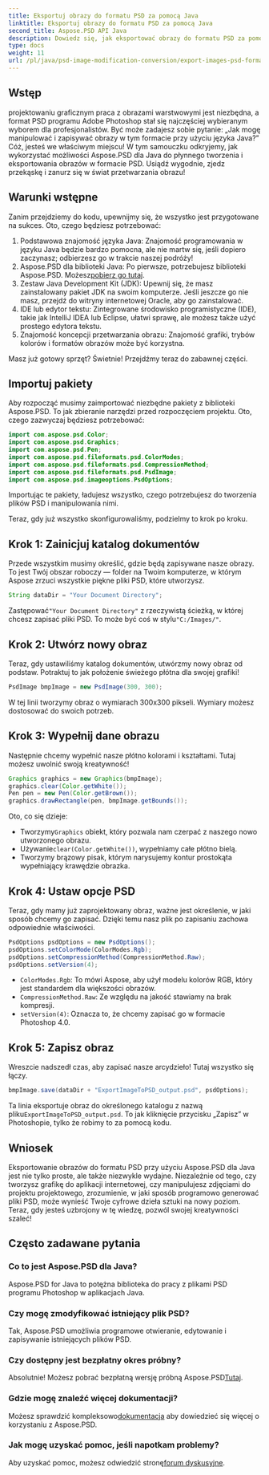 ```yaml
---
title: Eksportuj obrazy do formatu PSD za pomocą Java
linktitle: Eksportuj obrazy do formatu PSD za pomocą Java
second_title: Aspose.PSD API Java
description: Dowiedz się, jak eksportować obrazy do formatu PSD za pomocą Aspose.PSD dla Java, w prostym przewodniku krok po kroku. Idealny dla programistów i grafików.
type: docs
weight: 11
url: /pl/java/psd-image-modification-conversion/export-images-psd-format/
---
```

## Wstęp

projektowaniu graficznym praca z obrazami warstwowymi jest niezbędna, a format PSD programu Adobe Photoshop stał się najczęściej wybieranym wyborem dla profesjonalistów. Być może zadajesz sobie pytanie: „Jak mogę manipulować i zapisywać obrazy w tym formacie przy użyciu języka Java?” Cóż, jesteś we właściwym miejscu! W tym samouczku odkryjemy, jak wykorzystać możliwości Aspose.PSD dla Java do płynnego tworzenia i eksportowania obrazów w formacie PSD. Usiądź wygodnie, zjedz przekąskę i zanurz się w świat przetwarzania obrazu!

## Warunki wstępne

Zanim przejdziemy do kodu, upewnijmy się, że wszystko jest przygotowane na sukces. Oto, czego będziesz potrzebować:

1. Podstawowa znajomość języka Java: Znajomość programowania w języku Java będzie bardzo pomocna, ale nie martw się, jeśli dopiero zaczynasz; odbierzesz go w trakcie naszej podróży!
2.  Aspose.PSD dla biblioteki Java: Po pierwsze, potrzebujesz biblioteki Aspose.PSD. Możesz[pobierz go tutaj](https://releases.aspose.com/psd/java/).
3. Zestaw Java Development Kit (JDK): Upewnij się, że masz zainstalowany pakiet JDK na swoim komputerze. Jeśli jeszcze go nie masz, przejdź do witryny internetowej Oracle, aby go zainstalować.
4. IDE lub edytor tekstu: Zintegrowane środowisko programistyczne (IDE), takie jak IntelliJ IDEA lub Eclipse, ułatwi sprawę, ale możesz także użyć prostego edytora tekstu.
5. Znajomość koncepcji przetwarzania obrazu: Znajomość grafiki, trybów kolorów i formatów obrazów może być korzystna.

Masz już gotowy sprzęt? Świetnie! Przejdźmy teraz do zabawnej części.

## Importuj pakiety

Aby rozpocząć musimy zaimportować niezbędne pakiety z biblioteki Aspose.PSD. To jak zbieranie narzędzi przed rozpoczęciem projektu. Oto, czego zazwyczaj będziesz potrzebować:

```java
import com.aspose.psd.Color;
import com.aspose.psd.Graphics;
import com.aspose.psd.Pen;
import com.aspose.psd.fileformats.psd.ColorModes;
import com.aspose.psd.fileformats.psd.CompressionMethod;
import com.aspose.psd.fileformats.psd.PsdImage;
import com.aspose.psd.imageoptions.PsdOptions;
```

Importując te pakiety, ładujesz wszystko, czego potrzebujesz do tworzenia plików PSD i manipulowania nimi.

Teraz, gdy już wszystko skonfigurowaliśmy, podzielmy to krok po kroku. 

## Krok 1: Zainicjuj katalog dokumentów

Przede wszystkim musimy określić, gdzie będą zapisywane nasze obrazy. To jest Twój obszar roboczy — folder na Twoim komputerze, w którym Aspose zrzuci wszystkie piękne pliki PSD, które utworzysz.

```java
String dataDir = "Your Document Directory";
```
 Zastępować`"Your Document Directory"` z rzeczywistą ścieżką, w której chcesz zapisać pliki PSD. To może być coś w stylu`"C:/Images/"`. 

## Krok 2: Utwórz nowy obraz

Teraz, gdy ustawiliśmy katalog dokumentów, utwórzmy nowy obraz od podstaw. Potraktuj to jak położenie świeżego płótna dla swojej grafiki!

```java
PsdImage bmpImage = new PsdImage(300, 300);
```
W tej linii tworzymy obraz o wymiarach 300x300 pikseli. Wymiary możesz dostosować do swoich potrzeb. 

## Krok 3: Wypełnij dane obrazu

Następnie chcemy wypełnić nasze płótno kolorami i kształtami. Tutaj możesz uwolnić swoją kreatywność!

```java
Graphics graphics = new Graphics(bmpImage);
graphics.clear(Color.getWhite());
Pen pen = new Pen(Color.getBrown());
graphics.drawRectangle(pen, bmpImage.getBounds());
```
Oto, co się dzieje:
-  Tworzymy`Graphics` obiekt, który pozwala nam czerpać z naszego nowo utworzonego obrazu.
-  Używanie`clear(Color.getWhite())`, wypełniamy całe płótno bielą.
- Tworzymy brązowy pisak, którym narysujemy kontur prostokąta wypełniający krawędzie obrazka.

## Krok 4: Ustaw opcje PSD

Teraz, gdy mamy już zaprojektowany obraz, ważne jest określenie, w jaki sposób chcemy go zapisać. Dzięki temu nasz plik po zapisaniu zachowa odpowiednie właściwości.

```java
PsdOptions psdOptions = new PsdOptions();
psdOptions.setColorMode(ColorModes.Rgb);
psdOptions.setCompressionMethod(CompressionMethod.Raw);
psdOptions.setVersion(4);
```
- `ColorModes.Rgb`: To mówi Aspose, aby użył modelu kolorów RGB, który jest standardem dla większości obrazów.
- `CompressionMethod.Raw`: Ze względu na jakość stawiamy na brak kompresji.
- `setVersion(4)`: Oznacza to, że chcemy zapisać go w formacie Photoshop 4.0.

## Krok 5: Zapisz obraz

Wreszcie nadszedł czas, aby zapisać nasze arcydzieło! Tutaj wszystko się łączy. 

```java
bmpImage.save(dataDir + "ExportImageToPSD_output.psd", psdOptions);
```
 Ta linia eksportuje obraz do określonego katalogu z nazwą pliku`ExportImageToPSD_output.psd`. To jak kliknięcie przycisku „Zapisz” w Photoshopie, tylko że robimy to za pomocą kodu.

## Wniosek

Eksportowanie obrazów do formatu PSD przy użyciu Aspose.PSD dla Java jest nie tylko proste, ale także niezwykle wydajne. Niezależnie od tego, czy tworzysz grafikę do aplikacji internetowej, czy manipulujesz zdjęciami do projektu projektowego, zrozumienie, w jaki sposób programowo generować pliki PSD, może wynieść Twoje cyfrowe dzieła sztuki na nowy poziom. Teraz, gdy jesteś uzbrojony w tę wiedzę, pozwól swojej kreatywności szaleć!

## Często zadawane pytania

### Co to jest Aspose.PSD dla Java?
Aspose.PSD for Java to potężna biblioteka do pracy z plikami PSD programu Photoshop w aplikacjach Java.

### Czy mogę zmodyfikować istniejący plik PSD?
Tak, Aspose.PSD umożliwia programowe otwieranie, edytowanie i zapisywanie istniejących plików PSD.

### Czy dostępny jest bezpłatny okres próbny?
 Absolutnie! Możesz pobrać bezpłatną wersję próbną Aspose.PSD[Tutaj](https://releases.aspose.com/).

### Gdzie mogę znaleźć więcej dokumentacji?
 Możesz sprawdzić kompleksowo[dokumentacja](https://reference.aspose.com/psd/java/) aby dowiedzieć się więcej o korzystaniu z Aspose.PSD.

### Jak mogę uzyskać pomoc, jeśli napotkam problemy?
 Aby uzyskać pomoc, możesz odwiedzić stronę[forum dyskusyjne](https://forum.aspose.com/c/psd/34).